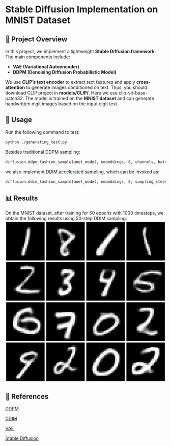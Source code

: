 # Stable Diffusion Implementation on MNIST Dataset

## 📖 Project Overview
In this project, we implement a lightweight **Stable Diffusion framework**.  
The main components include:
- **VAE (Variational Autoencoder)**
- **DDPM (Denoising Diffusion Probabilistic Model)**

We use **CLIP’s text encoder** to extract text features and apply **cross-attention** to generate images conditioned on text. Thus, you should download CLIP project in **models/CLIP/**. Here we use clip-vit-base-patch32.
The model is trained on the **MNIST dataset** and can generate handwritten digit images based on the input digit text.

## 🚀 Usage
Run the following command to test:
```bash
python ./generating_test.py
```
Besides traditional DDPM sampling:
```bash
diffusion.ddpm_fashion_sample(unet_model, embeddings, 8, channels, batch_size=batch_size),
```
we also implement DDIM accelerated sampling, which can be invoked as:
```bash
diffusion.ddim_fashion_sample(unet_model, embeddings, 8, sampling_steps=50, channels=channels, batch_size=batch_size)
```

## 📊 Results
On the MNIST dataset, after training for 50 epochs with 1000 timesteps, we obtain the following results using 50-step DDIM sampling:
![genertating_results](assets/Figure_1.png)

## 📜 References
[DDPM](https://arxiv.org/abs/2006.11239)

[DDIM](https://openreview.net/pdf?id=St1giarCHLP)

[VAE](https://arxiv.org/pdf/1312.6114)

[Stable Diffusion](https://arxiv.org/abs/2112.10752)
